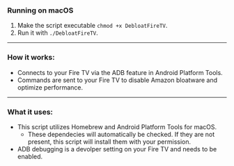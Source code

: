### Running on macOS
1. Make the script executable `chmod +x DebloatFireTV`.
2. Run it with `./DebloatFireTV`.

<hr>

### How it works:
- Connects to your Fire TV via the ADB feature in Android Platform Tools.
- Commands are sent to your Fire TV to disable Amazon bloatware and optimize performance.

<hr>

### What it uses:
- This script utilizes Homebrew and Android Platform Tools for macOS.
  - These dependecies will automatically be checked. If they are not present, this script will install them with your permission.
- ADB debugging is a devolper setting on your Fire TV and needs to be enabled. 
